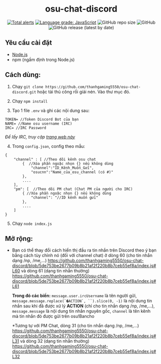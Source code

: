 <h1 align="center">
  osu-chat-discord
</h1>

<p align="center">
    <a href="https://lgtm.com/projects/g/thanhgaming5550/osu-chat-discord/alerts/"><img alt="Total alerts" src="https://img.shields.io/lgtm/alerts/g/thanhgaming5550/osu-chat-discord.svg?logo=lgtm&logoWidth=18"/></a>
    <a href="https://lgtm.com/projects/g/thanhgaming5550/osu-chat-discord/context:javascript"><img alt="Language grade: JavaScript" src="https://img.shields.io/lgtm/grade/javascript/g/thanhgaming5550/osu-chat-discord.svg?logo=lgtm&logoWidth=18"/></a>
    <img alt="GitHub repo size" src="https://img.shields.io/github/repo-size/thanhgaming5550/osu-chat-discord">
    <img alt="GitHub" src="https://img.shields.io/github/license/thanhgaming5550/osu-chat-discord">
    <img alt="GitHub release (latest by date)" src="https://img.shields.io/github/v/release/thanhgaming5550/osu-chat-discord">
</p>

## Yêu cầu cài đặt
* [Node.js](https://nodejs.org/)
* npm (ngầm định trong Node.js)


## Cách dùng:

1. Chạy `git clone https://github.com/thanhgaming5550/osu-chat-discord.git` hoặc tải thủ công rồi giải nén. Vào thư mục đó.

2. Chạy `npm install`

3. Tạo 1 file `.env` và ghi các nội dung sau:
```
TOKEN= //Token Discord Bot của bạn
NAME= //Name osu username (IRC)
IRC= //IRC Password
```
*Để lấy IRC, truy cập [trang web này](https://osu.ppy.sh/p/irc)*


4. Trong `config.json`, config theo mẫu:
```
{
    "channel" : [ //Theo dõi kênh osu chat
        {  //Xóa phần ngoặc nhọn {} nếu không dùng
            "channel":"ID_Kênh_Muốn_Gửi",
            "osucnn":"Name_của_osu_channel (có #)"
        },
        ....
    ], 
    "pm": [  //Theo dõi PM chat (Chat PM của người cho IRC)
        { //Xóa phần ngoặc nhọn {} nếu không dùng
            "channel": "//ID kênh muốn gửi"
        },
        ....
    ]
}
```

5. Chạy `node index.js`

## Mở rộng:
- Bạn có thể thay đổi cách hiển thị đầu ra tin nhắn trên Discord theo ý bạn bằng cách tùy chỉnh nó (đối với channel chat) ở dòng 60 (cho tin nhắn dạng /np, /me,...) https://github.com/thanhgaming5550/osu-chat-discord/blob/5de753be2677b09b8b21af2f220b8b7ceb55ef8a/index.js#L60 và dòng 61 (dạng tin nhắn thường) https://github.com/thanhgaming5550/osu-chat-discord/blob/5de753be2677b09b8b21af2f220b8b7ceb55ef8a/index.js#L61


  **Trong đó các biến:** ```message.user.ircUsername``` là tên người gửi, ```message.message.replace(`�ACTION`, ``).slice(0, -1)``` là nội dung tin nhắn sau khi đã được xử lý **ACTION** (chỉ cho tin nhắn dạng /np, /me,...), ```message.message``` là nội dung tin nhắn nguyên gốc, ```channel``` là tên kênh mà tin nhắn đó được gửi trên osu!Bancho
  
  
    *Tương tự với PM Chat, dòng 31 (cho tin nhắn dạng /np, /me,...) https://github.com/thanhgaming5550/osu-chat-discord/blob/5de753be2677b09b8b21af2f220b8b7ceb55ef8a/index.js#L31 và dòng 32 (dạng tin nhắn thường) https://github.com/thanhgaming5550/osu-chat-discord/blob/5de753be2677b09b8b21af2f220b8b7ceb55ef8a/index.js#L32 
